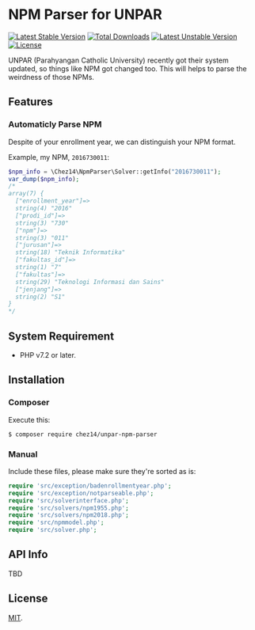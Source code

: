 # NPM Parser for UNPAR

[![Latest Stable Version](https://poser.pugx.org/chez14/unpar-npm-parser/v/stable?format=flat-square)](https://packagist.org/packages/chez14/unpar-npm-parser) [![Total Downloads](https://poser.pugx.org/chez14/unpar-npm-parser/downloads?format=flat-square)](https://packagist.org/packages/chez14/unpar-npm-parser) [![Latest Unstable Version](https://poser.pugx.org/chez14/unpar-npm-parser/v/unstable?format=flat-square)](https://packagist.org/packages/chez14/unpar-npm-parser) [![License](https://poser.pugx.org/chez14/unpar-npm-parser/license?format=flat-square)](https://packagist.org/packages/chez14/unpar-npm-parser)

UNPAR (Parahyangan Catholic University) recently got their system updated, so things like NPM got changed too. This will helps to parse the weirdness of those NPMs.

## Features

### Automaticly Parse NPM

Despite of your enrollment year, we can distinguish your NPM format.

Example, my NPM, `2016730011`:

```php
$npm_info = \Chez14\NpmParser\Solver::getInfo("2016730011");
var_dump($npm_info);
/*
array(7) {
  ["enrollment_year"]=>
  string(4) "2016"
  ["prodi_id"]=>
  string(3) "730"
  ["npm"]=>
  string(3) "011"
  ["jurusan"]=>
  string(18) "Teknik Informatika"
  ["fakultas_id"]=>
  string(1) "7"
  ["fakultas"]=>
  string(29) "Teknologi Informasi dan Sains"
  ["jenjang"]=>
  string(2) "S1"
}
*/
```

## System Requirement

- PHP v7.2 or later.

## Installation

### Composer

Execute this:

```shell
$ composer require chez14/unpar-npm-parser
```

### Manual

Include these files, please make sure they're sorted as is:

```php
require 'src/exception/badenrollmentyear.php';
require 'src/exception/notparseable.php';
require 'src/solverinterface.php';
require 'src/solvers/npm1955.php';
require 'src/solvers/npm2018.php';
require 'src/npmmodel.php';
require 'src/solver.php';
```

## API Info

TBD

## License

[MIT](LICENSE).